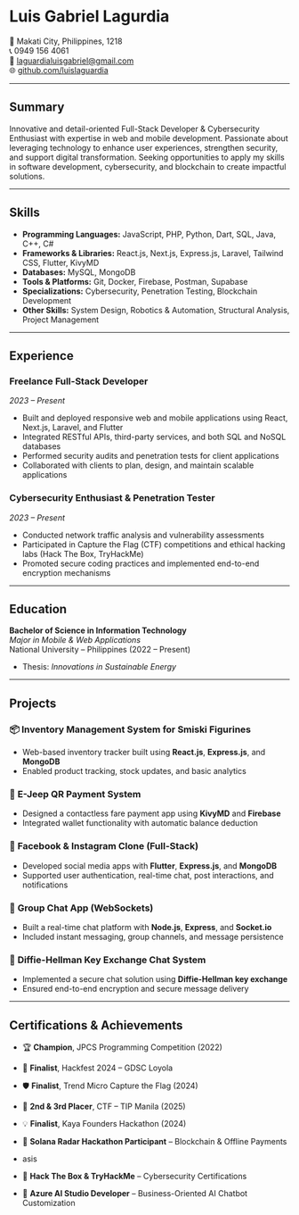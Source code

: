 # **Luis Gabriel Lagurdia**  
📍 Makati City, Philippines, 1218  
📞 0949 156 4061  
📧 laguardialuisgabriel@gmail.com  
🌐 [github.com/luislaguardia](https://github.com/luislaguardia)

---

## **Summary**  
Innovative and detail-oriented Full-Stack Developer & Cybersecurity Enthusiast with expertise in web and mobile development. Passionate about leveraging technology to enhance user experiences, strengthen security, and support digital transformation. Seeking opportunities to apply my skills in software development, cybersecurity, and blockchain to create impactful solutions.

---

## **Skills**

- **Programming Languages:** JavaScript, PHP, Python, Dart, SQL, Java, C++, C#  
- **Frameworks & Libraries:** React.js, Next.js, Express.js, Laravel, Tailwind CSS, Flutter, KivyMD  
- **Databases:** MySQL, MongoDB  
- **Tools & Platforms:** Git, Docker, Firebase, Postman, Supabase  
- **Specializations:** Cybersecurity, Penetration Testing, Blockchain Development  
- **Other Skills:** System Design, Robotics & Automation, Structural Analysis, Project Management  

---

## **Experience**

### **Freelance Full-Stack Developer**  
*2023 – Present*  
- Built and deployed responsive web and mobile applications using React, Next.js, Laravel, and Flutter  
- Integrated RESTful APIs, third-party services, and both SQL and NoSQL databases  
- Performed security audits and penetration tests for client applications  
- Collaborated with clients to plan, design, and maintain scalable applications  

### **Cybersecurity Enthusiast & Penetration Tester**  
*2023 – Present*  
- Conducted network traffic analysis and vulnerability assessments  
- Participated in Capture the Flag (CTF) competitions and ethical hacking labs (Hack The Box, TryHackMe)  
- Promoted secure coding practices and implemented end-to-end encryption mechanisms  

---

## **Education**

**Bachelor of Science in Information Technology**  
*Major in Mobile & Web Applications*  
National University – Philippines (2022 – Present)  
- Thesis: *Innovations in Sustainable Energy*

---

## **Projects**

### 📦 **Inventory Management System for Smiski Figurines**  
- Web-based inventory tracker built using **React.js**, **Express.js**, and **MongoDB**  
- Enabled product tracking, stock updates, and basic analytics  

### 🚎 **E-Jeep QR Payment System**  
- Designed a contactless fare payment app using **KivyMD** and **Firebase**  
- Integrated wallet functionality with automatic balance deduction  

### 📱 **Facebook & Instagram Clone (Full-Stack)**  
- Developed social media apps with **Flutter**, **Express.js**, and **MongoDB**  
- Supported user authentication, real-time chat, post interactions, and notifications  

### 💬 **Group Chat App (WebSockets)**  
- Built a real-time chat platform with **Node.js**, **Express**, and **Socket.io**  
- Included instant messaging, group channels, and message persistence  

### 🔐 **Diffie-Hellman Key Exchange Chat System**  
- Implemented a secure chat solution using **Diffie-Hellman key exchange**  
- Ensured end-to-end encryption and secure message delivery  

---

## **Certifications & Achievements**

- 🏆 **Champion**, JPCS Programming Competition (2022)  
- 🚀 **Finalist**, Hackfest 2024 – GDSC Loyola  
- 🛡️ **Finalist**, Trend Micro Capture the Flag (2024)  
- 🥈 **2nd & 3rd Placer**, CTF – TIP Manila (2025)  
- 💡 **Finalist**, Kaya Founders Hackathon (2024)  
- 🔗 **Solana Radar Hackathon Participant** – Blockchain & Offline Payments

- asis
- 🧠 **Hack The Box & TryHackMe** – Cybersecurity Certifications  
- 🤖 **Azure AI Studio Developer** – Business-Oriented AI Chatbot Customization  

